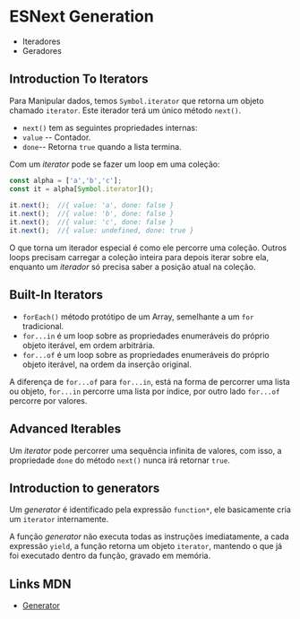 # ESNext Generation

- Iteradores 
- Geradores

## Introduction To Iterators

Para Manipular dados, temos `Symbol.iterator` que retorna 
um objeto chamado `iterator`. Este iterador terá um único 
método `next()`.

- `next()` tem as seguintes propriedades internas:
 - `value` -- Contador.
 - `done`-- Retorna `true` quando a lista termina.

Com um _iterator_ pode se fazer um loop em uma coleção:

```js
const alpha = ['a','b','c'];
const it = alpha[Symbol.iterator]();
 
it.next();  //{ value: 'a', done: false }
it.next();  //{ value: 'b', done: false }
it.next();  //{ value: 'c', done: false }
it.next();  //{ value: undefined, done: true }
```

O que torna um iterador especial é como ele percorre uma 
coleção. Outros loops precisam carregar a coleção inteira 
para depois iterar sobre ela, enquanto um _iterador_ só 
precisa saber a posição atual na coleção. 

## Built-In Iterators

- `forEach()` método protótipo de um Array, semelhante a 
um `for` tradicional.
- `for...in` é um loop sobre as propriedades enumeráveis do 
próprio objeto iterável, em ordem arbitrária.
- `for...of` é um loop sobre as propriedades enumeráveis do 
próprio objeto iterável, na ordem da inserção original.

A diferença de `for...of` para `for...in`, está na forma de 
percorrer uma lista ou objeto, `for...in` percorre uma lista 
por índice, por outro lado `for...of` percorre por valores.

## Advanced Iterables 

Um _iterator_ pode percorrer uma sequência infinita de valores,
com isso, a propriedade `done` do método `next()` nunca irá 
retornar `true`.

## Introduction to generators

Um _generator_ é identificado pela expressão `function*`, 
ele basicamente cria um `iterator` internamente.

A função _generator_ não executa todas as instruções 
imediatamente, a cada expressão `yield`, a função retorna
um objeto `iterator`, mantendo o que já foi executado dentro 
da função, gravado em memória.

## Links MDN

- [Generator](https://developer.mozilla.org/pt-BR/docs/Web/JavaScript/Reference/Statements/function*)
